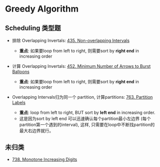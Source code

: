 # Greedy Algorithm

## Scheduling 类型题

* 排除 Overlapping Invertals: [435. Non-overlapping Intervals](https://leetcode.com/problems/non-overlapping-intervals/)
    * **重点**: 如果要loop from left to right, 则需要sort by **right end** in increasing order

* 计算 Overlapping Invertals: [452. Minimum Number of Arrows to Burst Balloons](https://leetcode.com/problems/minimum-number-of-arrows-to-burst-balloons/)
    * **重点**: 如果要loop from left to right, 则需要sort by **right end** in increasing order

* Overlapping Intervals归为同一个 partition, 计算partitions: [763. Partition Labels](https://leetcode.com/problems/partition-labels/)
    * **重点**: loop from left to right, BUT sort by **left end** in increasing order.
    * 这是因为sort by left end 可以迅速确认每个partition最小左边界 (每个partition第一个遇到的interval), 这样, 只需要在loop中不断找partition的最大右边界就行。

## 未归类

* [738. Monotone Increasing Digits](https://leetcode.com/problems/monotone-increasing-digits/description/)